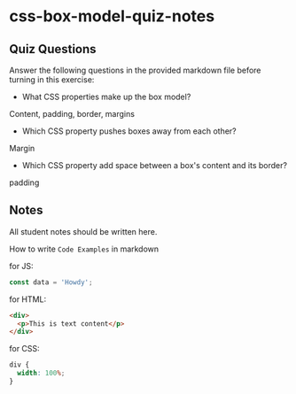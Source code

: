 # css-box-model-quiz-notes

## Quiz Questions

Answer the following questions in the provided markdown file before turning in this exercise:

- What CSS properties make up the box model?

Content, padding, border, margins

- Which CSS property pushes boxes away from each other?

Margin

- Which CSS property add space between a box's content and its border?

padding

## Notes

All student notes should be written here.

How to write `Code Examples` in markdown

for JS:

```javascript
const data = 'Howdy';
```

for HTML:

```html
<div>
  <p>This is text content</p>
</div>
```

for CSS:

```css
div {
  width: 100%;
}
```
